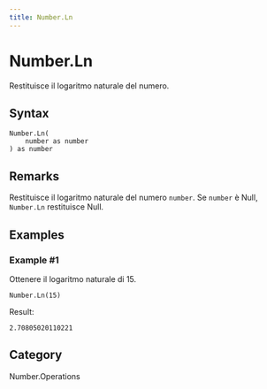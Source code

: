 ```yaml
---
title: Number.Ln
---
```


# Number.Ln


Restituisce il logaritmo naturale del numero.


## Syntax

```powerquery
Number.Ln(
    number as number
) as number
```


## Remarks

Restituisce il logaritmo naturale del numero <code>number</code>. Se <code>number</code> è Null, <code>Number.Ln</code> restituisce Null.


## Examples

### Example #1 
Ottenere il logaritmo naturale di 15.
```powerquery
Number.Ln(15)
```

Result: 
```powerquery
2.70805020110221
```




## Category
Number.Operations
